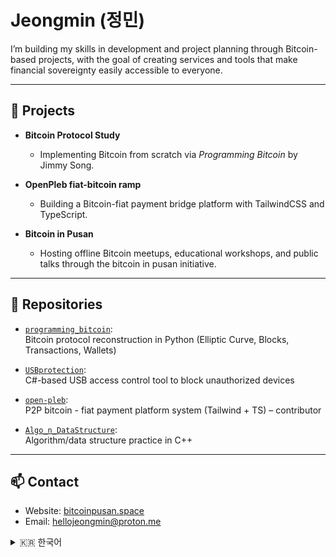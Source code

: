 
# Jeongmin (정민)

I’m building my skills in development and project planning through Bitcoin-based projects, with the goal of creating services and tools that make financial sovereignty easily accessible to everyone.

---

## 🔧 Projects

- **Bitcoin Protocol Study**  
  - Implementing Bitcoin from scratch via *Programming Bitcoin* by Jimmy Song.

- **OpenPleb fiat-bitcoin ramp**  
  - Building a Bitcoin-fiat payment bridge platform with TailwindCSS and TypeScript.

- **Bitcoin in Pusan**
  - Hosting offline Bitcoin meetups, educational workshops, and public talks through the bitcoin in pusan initiative.

---

## 📁 Repositories

- [`programming_bitcoin`](https://github.com/4xvgal/programming_bitcoin):  
  Bitcoin protocol reconstruction in Python (Elliptic Curve, Blocks, Transactions, Wallets)

- [`USBprotection`](https://github.com/4xvgal/USBprotection):  
  C#-based USB access control tool to block unauthorized devices

- [`open-pleb`](https://github.com/gandlafbtc/open-pleb):  
  P2P bitcoin - fiat payment platform system (Tailwind + TS) – contributor

- [`Algo_n_DataStructure`](https://github.com/4xvgal/Algo_n_DataStructure):  
  Algorithm/data structure practice in C++

---

## 📫 Contact

- Website: [bitcoinpusan.space](https://bitcoinpusan.space)  
- Email: [hellojeongmin@proton.me](mailto:hellojeongmin@proton.me)


<details>
<summary>🇰🇷 한국어</summary>

# 👋 정민 (Jeongmin)

비트코인 프로젝트를 통해 개발과 기획 역량을 키우고 있으며, 금융 주권을 쉽게 실현할 수 있는 서비스와 도구를 직접 만들고자 합니다.

---

## 🔧 주요 프로젝트

- **비트코인 프로토콜 학습**  
  - 『Programming Bitcoin』을 기반으로 비트코인 직접 구현

- **OpenPleb 웹사이트**  
  - TailwindCSS + TypeScript 기반 비트코인-법화 결제 플랫폼 제작

- **Bitcoin in Pusan**
  - BiP를 통해 오프라인 밋업, 비트코인 교육 및 공개 강연을 진행
---

## 📁 주요 리포지토리

- [`programming_bitcoin`](https://github.com/4xvgal/programming_bitcoin):  
  비트코인 프로토콜을 파이썬으로 직접 구현

- [`USBprotection`](https://github.com/4xvgal/USBprotection):  
  승인되지 않은 USB 접근을 차단하는 C# 보안 도구

- [`open-pleb`](https://github.com/gandlafbtc/open-pleb):  
  타입스크립트 기반 웹사이트 – 기여자

- [`Algo_n_DataStructure`](https://github.com/4xvgal/Algo_n_DataStructure):  
  C++로 구현한 알고리즘/자료구조 연습 리포지토리

---

## 📫 연락처

- 웹사이트: [bitcoinpusan.space](https://bitcoinpusan.space)  
- 이메일: [hellojeongmin@proton.me](mailto:hellojeongmin@proton.me)
</details>
